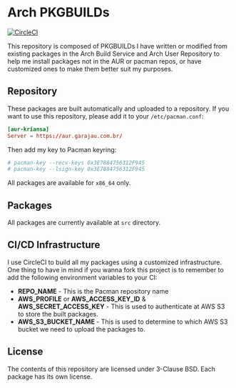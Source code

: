 # Arch PKGBUILDs

[![CircleCI](https://circleci.com/gh/kriansa/PKGBUILDs.svg?style=svg)](https://circleci.com/gh/kriansa/PKGBUILDs)

This repository is composed of PKGBUILDs I have written or modified from
existing packages in the Arch Build Service and Arch User Repository to help me
install packages not in the AUR or pacman repos, or have customized ones to
make them better suit my purposes.

## Repository

These packages are built automatically and uploaded to a repository. If you
want to use this repository, please add it to your `/etc/pacman.conf`:

```conf
[aur-kriansa]
Server = https://aur.garajau.com.br/
```

Then add my key to Pacman keyring:

```sh
# pacman-key --recv-keys 0x3E7884756312F945
# pacman-key --lsign-key 0x3E7884756312F945
```

All packages are available for `x86_64` only.

## Packages

All packages are currently available at `src` directory.

## CI/CD Infrastructure

I use CircleCI to build all my packages using a customized infrastructure. One
thing to have in mind if you wanna fork this project is to remember to add the
following environment variables to your CI:

* **REPO_NAME** - This is the Pacman repository name
* **AWS_PROFILE** or **AWS_ACCESS_KEY_ID** & **AWS_SECRET_ACCESS_KEY** - This
  is used to authenticate at AWS S3 to store the built packages.
* **AWS_S3_BUCKET_NAME** - This is used to determine to which AWS S3 bucket we
  need to upload the packages to.

## License

The contents of this repository are licensed under 3-Clause BSD. Each package
has its own license.
